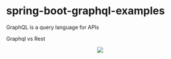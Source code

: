# spring-boot-graphql-examples
GraphQL is a query language for APIs

Graphql vs Rest 
<p align="center">
  <img src="https://www.altexsoft.com/media/2019/03/word-image-5.png"/>
</p>

